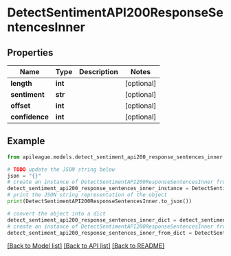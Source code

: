 # DetectSentimentAPI200ResponseSentencesInner


## Properties

Name | Type | Description | Notes
------------ | ------------- | ------------- | -------------
**length** | **int** |  | [optional] 
**sentiment** | **str** |  | [optional] 
**offset** | **int** |  | [optional] 
**confidence** | **int** |  | [optional] 

## Example

```python
from apileague.models.detect_sentiment_api200_response_sentences_inner import DetectSentimentAPI200ResponseSentencesInner

# TODO update the JSON string below
json = "{}"
# create an instance of DetectSentimentAPI200ResponseSentencesInner from a JSON string
detect_sentiment_api200_response_sentences_inner_instance = DetectSentimentAPI200ResponseSentencesInner.from_json(json)
# print the JSON string representation of the object
print(DetectSentimentAPI200ResponseSentencesInner.to_json())

# convert the object into a dict
detect_sentiment_api200_response_sentences_inner_dict = detect_sentiment_api200_response_sentences_inner_instance.to_dict()
# create an instance of DetectSentimentAPI200ResponseSentencesInner from a dict
detect_sentiment_api200_response_sentences_inner_from_dict = DetectSentimentAPI200ResponseSentencesInner.from_dict(detect_sentiment_api200_response_sentences_inner_dict)
```
[[Back to Model list]](../README.md#documentation-for-models) [[Back to API list]](../README.md#documentation-for-api-endpoints) [[Back to README]](../README.md)


